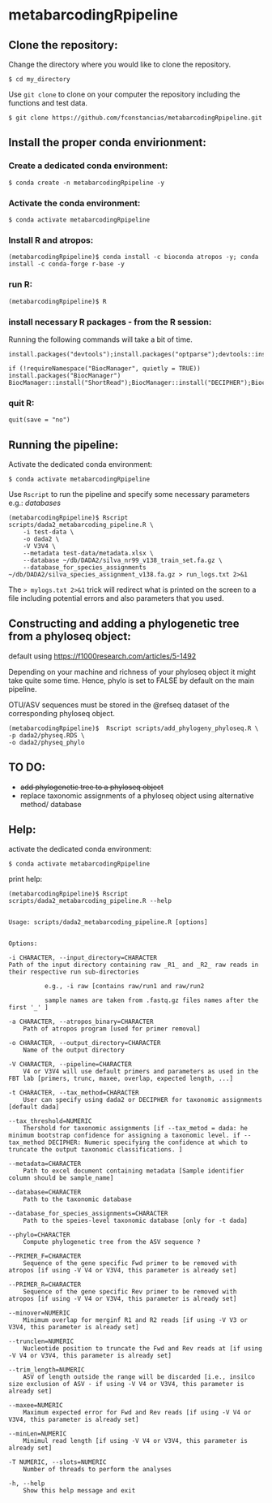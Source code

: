 # metabarcodingRpipeline

## Clone the repository:

Change the directory where you would like to clone the repository.

	$ cd my_directory

Use ``git clone`` to clone on your computer the repository including the functions and test data.

	$ git clone https://github.com/fconstancias/metabarcodingRpipeline.git


## Install the proper conda envirionment:
### Create a dedicated conda environment:
	$ conda create -n metabarcodingRpipeline -y
### Activate the conda environment:
	$ conda activate metabarcodingRpipeline
### Install R and atropos:
	(metabarcodingRpipeline)$ conda install -c bioconda atropos -y; conda install -c conda-forge r-base -y
### run R:
	(metabarcodingRpipeline)$ R
### install necessary R packages - from the R session:

Running the following commands will take a bit of time.

	install.packages("devtools");install.packages("optparse");devtools::install_github("tidyverse/tidyverse");devtools::install_github("KlausVigo/phangorn");devtools::install_github("benjjneb/dada2")
	
	if (!requireNamespace("BiocManager", quietly = TRUE))
	install.packages("BiocManager")
	BiocManager::install("ShortRead");BiocManager::install("DECIPHER");BiocManager::install("phyloseq")
	
	
### quit R:
	quit(save = "no")
	

## Running the pipeline:

Activate the dedicated conda environment:

	$ conda activate metabarcodingRpipeline


Use ``Rscript`` to run the pipeline and specify some necessary parameters e.g.: *databases*

	(metabarcodingRpipeline)$ Rscript scripts/dada2_metabarcoding_pipeline.R \
		-i test-data \
		-o dada2 \
		-V V3V4 \
		--metadata test-data/metadata.xlsx \
		--database ~/db/DADA2/silva_nr99_v138_train_set.fa.gz \
		--database_for_species_assignments ~/db/DADA2/silva_species_assignment_v138.fa.gz > run_logs.txt 2>&1
		
The ``> mylogs.txt 2>&1`` trick will redirect what is printed on the screen to a file including potential errors and also parameters that you used.

## Constructing and adding a phylogenetic tree from a phyloseq object:
default using <https://f1000research.com/articles/5-1492>

Depending on your machine and richness of your phyloseq object it might take quite some time. Hence, phylo is set to FALSE by default on the main pipeline.

OTU/ASV sequences must be stored in the @refseq dataset of the corresponding phyloseq object.

	(metabarcodingRpipeline)$  Rscript scripts/add_phylogeny_phyloseq.R \
	-p dada2/physeq.RDS \
	-o dada2/physeq_phylo


## TO DO:

- <s>add phylogenetic tree to a phyloseq object</s>
- replace taxonomic assignments of a phyloseq object using alternative method/ database

## Help:


activate the dedicated conda environment:

	$ conda activate metabarcodingRpipeline

print help:
	
	(metabarcodingRpipeline)$ Rscript scripts/dada2_metabarcoding_pipeline.R --help


	Usage: scripts/dada2_metabarcoding_pipeline.R [options]


	Options:
	
	-i CHARACTER, --input_directory=CHARACTER
	Path of the input directory containing raw _R1_ and _R2_ raw reads in their respective run sub-directories 
 
              e.g., -i raw [contains raw/run1 and raw/run2 

              sample names are taken from .fastq.gz files names after the first '_' ]

	-a CHARACTER, --atropos_binary=CHARACTER
		Path of atropos program [used for primer removal]

	-o CHARACTER, --output_directory=CHARACTER
		Name of the output directory

	-V CHARACTER, --pipeline=CHARACTER
		V4 or V3V4 will use default primers and parameters as used in the FBT lab [primers, trunc, maxee, overlap, expected length, ...]

	-t CHARACTER, --tax_method=CHARACTER
		User can specify using dada2 or DECIPHER for taxonomic assignments [default dada]

	--tax_threshold=NUMERIC
		Thershold for taxonomic assignments [if --tax_metod = dada: he minimum bootstrap confidence for assigning a taxonomic level. if --tax_method DECIPHER: Numeric specifying the confidence at which to truncate the output taxonomic classifications. ]

	--metadata=CHARACTER
		Path to excel document containing metadata [Sample identifier column should be sample_name]

	--database=CHARACTER
		Path to the taxonomic database

	--database_for_species_assignments=CHARACTER
		Path to the speies-level taxonomic database [only for -t dada]

	--phylo=CHARACTER
		Compute phylogenetic tree from the ASV sequence ?

	--PRIMER_F=CHARACTER
		Sequence of the gene specific Fwd primer to be removed with atropos [if using -V V4 or V3V4, this parameter is already set]

	--PRIMER_R=CHARACTER
		Sequence of the gene specific Rev primer to be removed with atropos [if using -V V4 or V3V4, this parameter is already set]

	--minover=NUMERIC
		Minimum overlap for merginf R1 and R2 reads [if using -V V3 or V3V4, this parameter is already set]

	--trunclen=NUMERIC
		Nucleotide position to truncate the Fwd and Rev reads at [if using -V V4 or V3V4, this parameter is already set]

	--trim_length=NUMERIC
		ASV of length outside the range will be discarded [i.e., insilco size exclusion of ASV - if using -V V4 or V3V4, this parameter is already set]

	--maxee=NUMERIC
		Maximum expected error for Fwd and Rev reads [if using -V V4 or V3V4, this parameter is already set]

	--minLen=NUMERIC
		Minimul read length [if using -V V4 or V3V4, this parameter is already set]

	-T NUMERIC, --slots=NUMERIC
		Number of threads to perform the analyses

	-h, --help
		Show this help message and exit

